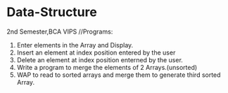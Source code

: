 # Data-Structure
2nd Semester,BCA  VIPS
//Programs:

1)  Enter elements in the Array and Display.
2)	Insert an element at index position entered by the user
3)	Delete an element at index position enterned by the user.
4)	Write a program to merge the elements of 2 Arrays.(unsorted)
5)	WAP to read to sorted arrays and merge them to generate third sorted Array.
